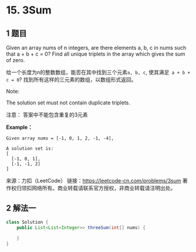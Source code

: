 # 15. 3Sum

## 1 题目

Given an array nums of n integers, are there elements a, b, c in nums such that a + b + c = 0? Find all unique triplets in the array which gives the sum of zero.

给一个长度为n的整数数组，能否在其中找到三个元素```a, b, c```, 使其满足``` a + b + c = 0```? 找到所有这样的三元素的数组，以数组形式返回。

Note:

The solution set must not contain duplicate triplets.

注意： 答案中不能包含重复的3元素

**Example：**

```
Given array nums = [-1, 0, 1, 2, -1, -4],

A solution set is:
[
  [-1, 0, 1],
  [-1, -1, 2]
]
```



来源：力扣（LeetCode）
链接：https://leetcode-cn.com/problems/3sum
著作权归领扣网络所有。商业转载请联系官方授权，非商业转载请注明出处。

## 2 解法一

```java
class Solution {
    public List<List<Integer>> threeSum(int[] nums) {
        
    }
}
```



